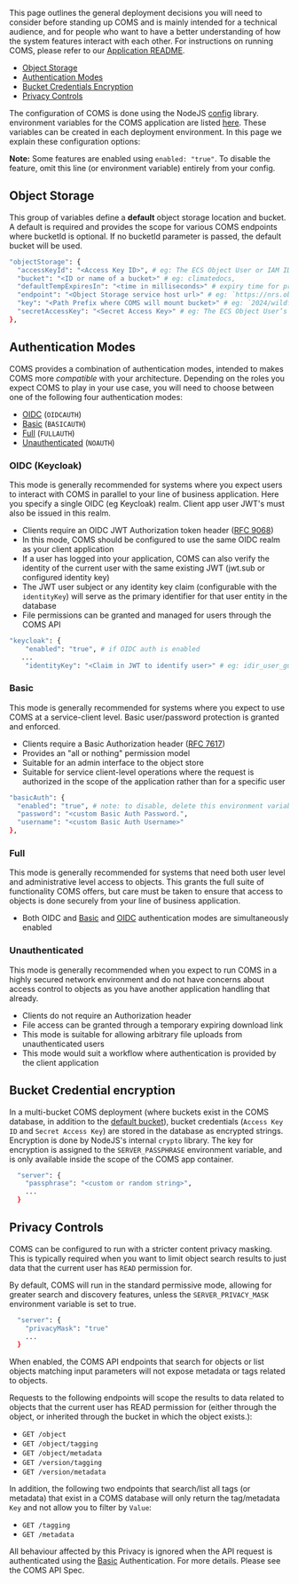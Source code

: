 This page outlines the general deployment decisions you will need to consider before standing up COMS and is mainly intended for a technical audience, and for people who want to have a better understanding of how the system features interact with each other. For instructions on running COMS, please refer to our [Application README](https://github.com/bcgov/common-object-management-service/blob/master/app/README.md).

- [Object Storage](#object-storage)
- [Authentication Modes](#authentication-modes)
- [Bucket Credentials Encryption](#bucket-credential-encryption)
- [Privacy Controls](#privacy-controls)

The configuration of COMS is done using the NodeJS [config](https://www.npmjs.com/package/config) library.
environment variables for the COMS application are listed [here](https://raw.githubusercontent.com/bcgov/common-object-management-service/master/app/config/custom-environment-variables.json). These variables can be created in each deployment environment. In this page we explain these configuration options:

**Note:** Some features are enabled using `enabled: "true"`. To disable the feature, omit this line (or environment variable) entirely from your config.

## Object Storage

This group of variables define a **default** object storage location and bucket. A default is required and provides the scope for various COMS endpoints where bucketId is optional. If no bucketId parameter is passed, the default bucket will be used.

```sh
"objectStorage": {
  "accessKeyId": "<Access Key ID>", # eg: The ECS Object User or IAM ID
  "bucket": "<ID or name of a bucket>" # eg: climatedocs,
  "defaultTempExpiresIn": "<time in milliseconds>" # expiry time for pre-signed urls (eg `300`),
  "endpoint": "<Object Storage service host url>" # eg: `https://nrs.objectstore.gov.bc.ca`,
  "key": "<Path Prefix where COMS will mount bucket>" # eg: `2024/wildfires`,
  "secretAccessKey": "<Secret Access Key>" # eg: The ECS Object User’s Secret Key or IAM Secret Access Key
},
```

## Authentication Modes

COMS provides a combination of authentication modes, intended to makes COMS more *compatible* with your architecture. Depending on the roles you expect COMS to play in your use case, you will need to choose between one of the following four authentication modes:

- [OIDC](#oidc-keycloak) (`OIDCAUTH`)
- [Basic](#basic) (`BASICAUTH`)
- [Full](#full) (`FULLAUTH`)
- [Unauthenticated](#unauthenticated) (`NOAUTH`)

### OIDC (Keycloak)

This mode is generally recommended for systems where you expect users to interact with COMS in parallel to your line of business application. Here you specify a single OIDC (eg Keycloak) realm. Client app user JWT's must also be issued in this realm.

- Clients require an OIDC JWT Authorization token header ([RFC 9068](https://datatracker.ietf.org/doc/html/rfc9068))
- In this mode, COMS should be configured to use the same OIDC realm as your client application
- If a user has logged into your application, COMS can also verify the identity of the current user with the same existing JWT (jwt.sub or configured identity key)
- The JWT user subject or any identity key claim (configurable with the `identityKey`) will serve as the primary identifier for that user entity in the database
- File permissions can be granted and managed for users through the COMS API

```sh
"keycloak": {
    "enabled": "true", # if OIDC auth is enabled
   ...
    "identityKey": "<Claim in JWT to identify user>" # eg: idir_user_guid,bceid_user_guid
```

### Basic

This mode is generally recommended for systems where you expect to use COMS at a service-client level. Basic user/password protection is granted and enforced.

- Clients require a Basic Authorization header ([RFC 7617](https://datatracker.ietf.org/doc/html/rfc7617))
- Provides an "all or nothing" permission model
- Suitable for an admin interface to the object store
- Suitable for service client-level operations where the request is authorized in the scope of the application rather than for a specific user

```sh
"basicAuth": {
  "enabled": "true", # note: to disable, delete this environment variable
  "password": "<custom Basic Auth Password.",
  "username": "<custom Basic Auth Username>"
},
```

### Full

This mode is generally recommended for systems that need both user level and administrative level access to objects. This grants the full suite of functionality COMS offers, but care must be taken to ensure that access to objects is done securely from your line of business application.

- Both OIDC and [Basic](#basic) and [OIDC](#oidc-keycloak) authentication modes are simultaneously enabled

### Unauthenticated

This mode is generally recommended when you expect to run COMS in a highly secured network environment and do not have concerns about access control to objects as you have another application handling that already.

- Clients do not require an Authorization header
- File access can be granted through a temporary expiring download link
- This mode is suitable for allowing arbitrary file uploads from unauthenticated users
- This mode would suit a workflow where authentication is provided by the client application

## Bucket Credential encryption

In a multi-bucket COMS deployment (where buckets exist in the COMS database, in addition to the [default bucket](#object-storage)), bucket credentials (`Access Key ID` and `Secret Access Key`) are stored in the database as encrypted strings. Encryption is done by NodeJS's internal `crypto` library. The key for encryption is assigned to the `SERVER_PASSPHRASE` environment variable, and is only available inside the scope of the COMS app container.

```sh
  "server": {
    "passphrase": "<custom or random string>",
    ...
  }
```

## Privacy Controls

COMS can be configured to run with a stricter content privacy masking. This is typically required when you want to limit object search results to just data that the current user has `READ` permission for.

By default, COMS will run in the standard permissive mode, allowing for greater search and discovery features, unless the `SERVER_PRIVACY_MASK` environment variable is set to true.

```sh
  "server": {
    "privacyMask": "true"
    ...
  }
```

When enabled, the COMS API endpoints that search for objects or list objects matching input parameters will not expose metadata or tags related to objects.

Requests to the following endpoints will scope the results to data related to objects that the current user has READ permission for (either through the object, or inherited through the bucket in which the object exists.):

- `GET /object`
- `GET /object/tagging`
- `GET /object/metadata`
- `GET /version/tagging`
- `GET /version/metadata`

In addition, the following two endpoints that search/list all tags (or metadata) that exist in a COMS database will only return the tag/metadata `Key` and not allow you to filter by `Value`:

- `GET /tagging`
- `GET /metadata`

All behaviour affected by this Privacy is ignored when the API request is authenticated using the [Basic](#basic) Authentication.
For more details. Please see the COMS API Spec.
